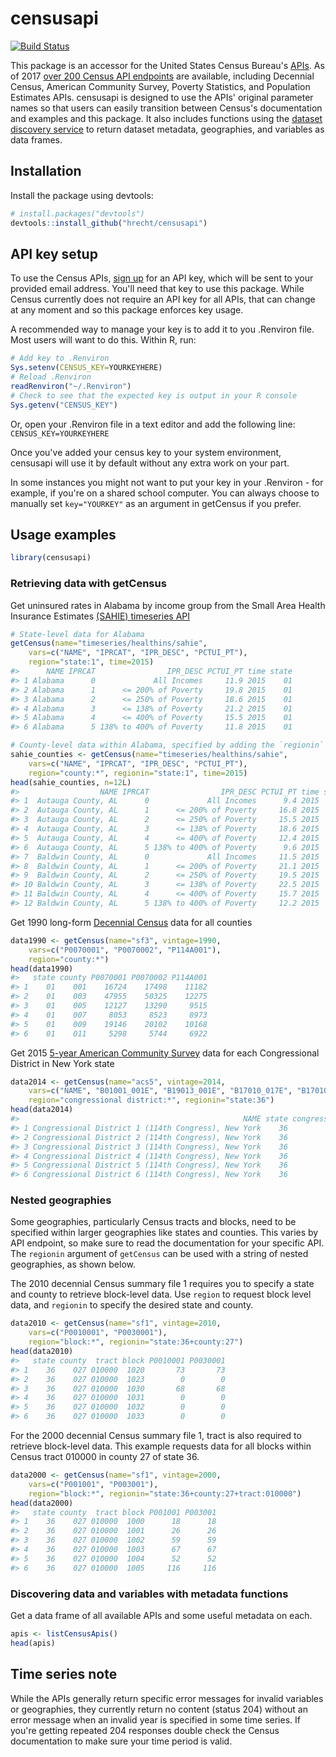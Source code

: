 # censusapi

[![Build Status](https://travis-ci.org/hrecht/censusapi.svg?branch=master)](https://travis-ci.org/hrecht/censusapi)

This package is an accessor for the United States Census Bureau's [APIs](https://www.census.gov/developers/). As of 2017 [over 200 Census API endpoints](https://api.census.gov/data.html) are available, including Decennial Census, American Community Survey, Poverty Statistics, and Population Estimates APIs. censusapi is designed to use the APIs' original parameter names so that users can easily transition between Census's documentation and examples and this package. It also includes functions using the [dataset discovery service](http://www.census.gov/data/developers/updates/new-discovery-tool.html) to return dataset metadata, geographies, and variables as data frames.

## Installation

Install the package using devtools:
```R
# install.packages("devtools")
devtools::install_github("hrecht/censusapi")
```

## API key setup
To use the Census APIs, [sign up](http://api.census.gov/data/key_signup.html) for an API key, which will be sent to your provided email address. You'll need that key to use this package. While Census currently does not require an API key for all APIs, that can change at any moment and so this package enforces key usage.

A recommended way to manage your key is to add it to you .Renviron file. Most users will want to do this.
Within R, run:
```R
# Add key to .Renviron
Sys.setenv(CENSUS_KEY=YOURKEYHERE)
# Reload .Renviron
readRenviron("~/.Renviron")
# Check to see that the expected key is output in your R console
Sys.getenv("CENSUS_KEY")
```
Or, open your .Renviron file in a text editor and add the following line:
`CENSUS_KEY=YOURKEYHERE`

Once you've added your census key to your system environment, censusapi will use it by default without any extra work on your part. 

In some instances you might not want to put your key in your .Renviron - for example, if you're on a shared school computer. You can always choose to manually set `key="YOURKEY"` as an argument in getCensus if you prefer.

## Usage examples
```R
library(censusapi)
```
### Retrieving data with getCensus
Get uninsured rates in Alabama by income group from the Small Area Health Insurance Estimates [(SAHIE) timeseries API](https://www.census.gov/data/developers/data-sets/Health-Insurance-Statistics.html)

```R 
# State-level data for Alabama
getCensus(name="timeseries/healthins/sahie",
	vars=c("NAME", "IPRCAT", "IPR_DESC", "PCTUI_PT"), 
	region="state:1", time=2015)
#>      NAME IPRCAT                IPR_DESC PCTUI_PT time state
#> 1 Alabama      0             All Incomes     11.9 2015    01
#> 2 Alabama      1      <= 200% of Poverty     19.8 2015    01
#> 3 Alabama      2      <= 250% of Poverty     18.6 2015    01
#> 4 Alabama      3      <= 138% of Poverty     21.2 2015    01
#> 5 Alabama      4      <= 400% of Poverty     15.5 2015    01
#> 6 Alabama      5 138% to 400% of Poverty     11.8 2015    01

# County-level data within Alabama, specified by adding the `regionin` parameter.
sahie_counties <- getCensus(name="timeseries/healthins/sahie",
	vars=c("NAME", "IPRCAT", "IPR_DESC", "PCTUI_PT"), 
	region="county:*", regionin="state:1", time=2015)
head(sahie_counties, n=12L)
#>                  NAME IPRCAT                IPR_DESC PCTUI_PT time state county
#> 1  Autauga County, AL      0             All Incomes      9.4 2015    01    001
#> 2  Autauga County, AL      1      <= 200% of Poverty     16.8 2015    01    001
#> 3  Autauga County, AL      2      <= 250% of Poverty     15.5 2015    01    001
#> 4  Autauga County, AL      3      <= 138% of Poverty     18.6 2015    01    001
#> 5  Autauga County, AL      4      <= 400% of Poverty     12.4 2015    01    001
#> 6  Autauga County, AL      5 138% to 400% of Poverty      9.6 2015    01    001
#> 7  Baldwin County, AL      0             All Incomes     11.5 2015    01    003
#> 8  Baldwin County, AL      1      <= 200% of Poverty     21.1 2015    01    003
#> 9  Baldwin County, AL      2      <= 250% of Poverty     19.5 2015    01    003
#> 10 Baldwin County, AL      3      <= 138% of Poverty     22.5 2015    01    003
#> 11 Baldwin County, AL      4      <= 400% of Poverty     15.7 2015    01    003
#> 12 Baldwin County, AL      5 138% to 400% of Poverty     12.2 2015    01    003

```

Get 1990 long-form [Decennial Census](https://www.census.gov/data/developers/data-sets/decennial-census.1990.html) data for all counties

```R
data1990 <- getCensus(name="sf3", vintage=1990, 
	vars=c("P0070001", "P0070002", "P114A001"), 
	region="county:*")
head(data1990)
#>   state county P0070001 P0070002 P114A001
#> 1    01    001    16724    17498    11182
#> 2    01    003    47955    50325    12275
#> 3    01    005    12127    13290     9515
#> 4    01    007     8053     8523     8973
#> 5    01    009    19146    20102    10168
#> 6    01    011     5298     5744     6922
```	

Get 2015 [5-year American Community Survey](https://www.census.gov/data/developers/data-sets/acs-5year.html) data for each Congressional District in New York state
```R
data2014 <- getCensus(name="acs5", vintage=2014,
	vars=c("NAME", "B01001_001E", "B19013_001E", "B17010_017E", "B17010_037E"), 
	region="congressional district:*", regionin="state:36")
head(data2014)
#>                                                  NAME state congressional.district B01001_001E B19013_001E B17010_017E B17010_037E
#> 1 Congressional District 1 (114th Congress), New York    36                     01      722670       87215        3889       10977
#> 2 Congressional District 2 (114th Congress), New York    36                     02      723744       87938        3285       13857
#> 3 Congressional District 3 (114th Congress), New York    36                     03      720393      101949        1889        8876
#> 4 Congressional District 4 (114th Congress), New York    36                     04      720624       93476        4429       11576
#> 5 Congressional District 5 (114th Congress), New York    36                     05      760308       60767        8530       22470
#> 6 Congressional District 6 (114th Congress), New York    36                     06      721015       58255        4048        9620
```

### Nested geographies
Some geographies, particularly Census tracts and blocks, need to be specified within larger geographies like states and counties. This varies by API endpoint, so make sure to read the documentation for your specific API.
The `regionin` argument of `getCensus` can be used with a string of nested geographies, as shown below.

The 2010 decennial Census summary file 1 requires you to specify a state and county to retrieve block-level data. Use `region` to request block level data, and `regionin` to specify the desired state and county.
```R
data2010 <- getCensus(name="sf1", vintage=2010,
	vars=c("P0010001", "P0030001"), 
	region="block:*", regionin="state:36+county:27")
head(data2010)
#>   state county  tract block P0010001 P0030001
#> 1    36    027 010000  1020       73       73
#> 2    36    027 010000  1023        0        0
#> 3    36    027 010000  1030       68       68
#> 4    36    027 010000  1031        0        0
#> 5    36    027 010000  1032        0        0
#> 6    36    027 010000  1033        0        0
```

For the 2000 decennial Census summary file 1, tract is also required to retrieve block-level data. This example requests data for all blocks within Census tract 010000 in county 27 of state 36.
```R
data2000 <- getCensus(name="sf1", vintage=2000,
	vars=c("P001001", "P003001"), 
	region="block:*", regionin="state:36+county:27+tract:010000")
head(data2000)
#>   state county  tract block P001001 P003001
#> 1    36    027 010000  1000      18      18
#> 2    36    027 010000  1001      26      26
#> 3    36    027 010000  1002      59      59
#> 4    36    027 010000  1003      67      67
#> 5    36    027 010000  1004      52      52
#> 6    36    027 010000  1005     116     116
```
### Discovering data and variables with metadata functions

Get a data frame of all available APIs and some useful metadata on each.
```R
apis <- listCensusApis()
head(apis)
```

## Time series note
While the APIs generally return specific error messages for invalid variables or geographies, they currently return no content (status 204) without an error message when an invalid year is specified in some time series. If you're getting repeated 204 responses double check the Census documentation to make sure your time period is valid.
